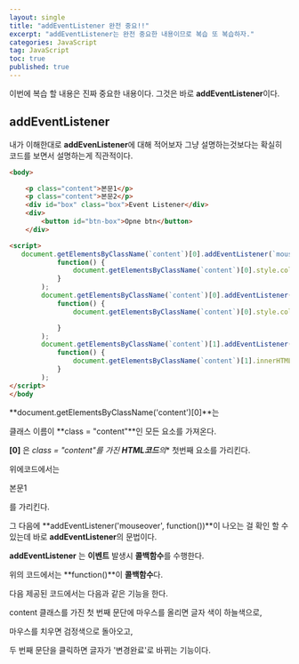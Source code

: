 ```yaml
---
layout: single
title: "addEventListener 완전 중요!!"
excerpt: "addEventListener는 완전 중요한 내용이므로 복습 또 복습하자."
categories: JavaScript
tag: JavaScript
toc: true
published: true
---
```


이번에 복습 할 내용은 진짜 중요한 내용이다.
그것은 바로 **addEventListener**이다.

## **addEventListener**
내가 이해한대로  **addEvenListener**에 대해 적어보자
그냥 설명하는것보다는 확실히 코드를 보면서 설명하는게 직관적이다.

```html
<body>

    <p class="content">본문1</p>
    <p class="content">본문2</p> 
    <div id="box" class="box">Event Listener</div>
    <div>
        <button id="btn-box">Opne btn</button>
    </div>

<script>
   document.getElementsByClassName(`content`)[0].addEventListener(`mouseover`, 
            function() {
                document.getElementsByClassName(`content`)[0].style.color = 'skyblue';
            }
        );
        document.getElementsByClassName(`content`)[0].addEventListener(`mouseleave`,
            function() {
                document.getElementsByClassName(`content`)[0].style.color = 'black'

            }
        );
        document.getElementsByClassName(`content`)[1].addEventListener(`click`, 
            function() {
                document.getElementsByClassName(`content`)[1].innerHTML = '변경완료';
            }
        );
</script>
</body
```
**document.getElementsByClassName('content')[0]**는  

클래스 이름이 **class = "content"**인 모든 요소를 가져온다.  

**[0]** 은 *class = "content"를 가진 **HTML코드**의** 첫번째 요소를 가리킨다.  

위에코드에서는 <p class="content">본문1</p>를 가리킨다.

그 다음에  **addEventListener('mouseover', function())**이 나오는 걸 확인 할 수 있는데
바로 **addEventListener**의 문법이다.

**addEventListener** 는 **이벤트** 발생시 **콜백함수**를 수행한다.

위의 코드에서는 **function()**이 **콜백함수**다.

다음 제공된 코드에서는 다음과 같은 기능을 한다.

content 클래스를 가진 첫 번째 문단에 마우스를 올리면 글자 색이 하늘색으로,

마우스를 치우면 검정색으로 돌아오고,

두 번째 문단을 클릭하면 글자가 '변경완료'로 바뀌는 기능이다.












